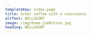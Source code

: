 ```yaml
---
templateKey: index-page
title: Great coffee with a conscience
altText: BELLSAINT
image: /img/home-jumbotron.jpg
heading: BELLSAINT
---
```

